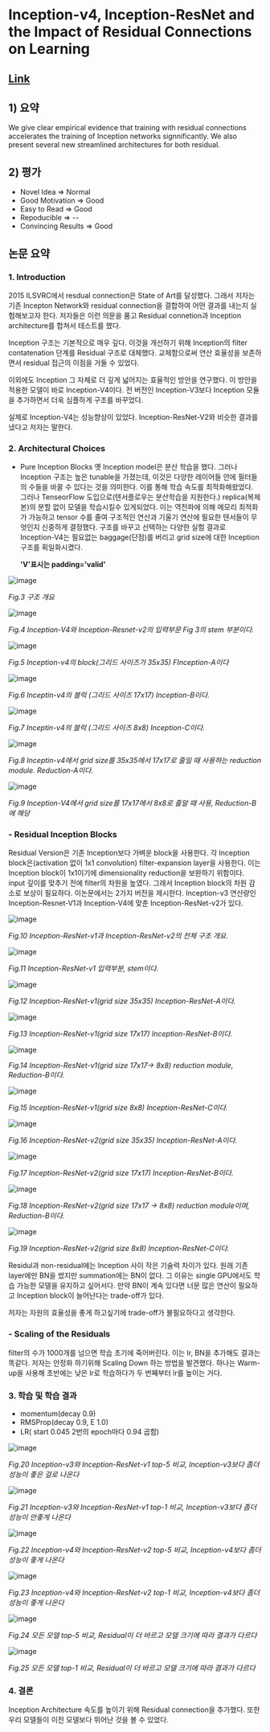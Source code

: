 # Inception-v4, Inception-ResNet and the Impact of Residual Connections on Learning
## [Link](https://arxiv.org/abs/1602.07261?context=cs)

## 1) 요약
 We give clear empirical evidence that training with residual connections accelerates the training of Inception networks signnificantly. We also present several new streamlined architectures for both residual.
 
 ## 2) 평가
 - Novel Idea => Normal
 - Good Motivation => Good
 - Easy to Read => Good
 - Repoducible => --
 - Convincing Results => Good
 
## 논문 요약

### 1. Introduction
  2015 ILSVRC에서 resdual connection은 State of Art를 달성했다. 그래서 저자는 기존 Incepton Network와 residual connection을 결합하여 어떤 결과를 내는지 실험해보고자 한다.
  저자들은 이런 의문을 품고 Residual connetion과 Inception architecture를 합쳐서 테스트를 했다.
  
  Inception 구조는 기본적으로 매우 깊다. 이것을 개선하기 위해 Inception의 filter contatenation 단계를 Residual 구조로 대체했다. 
  교체함으로써 연산 효율성을 보존하면서 residual 접근의 이점을 거둘 수 있었다.

  이외에도 Inception 그 자체로 더 깊게 넓어지는 효율적인 방안을 연구했다. 이 방안을 적용한 모델이 바로 Inception-V4이다. 전 버전인 Inception-V3보다
  Inception 모듈을 추가하면서 더욱 심플하게 구조를 바꾸었다.
  
  실제로 Inception-V4는 성능향상이 있었다. Inception-ResNet-V2와 비슷한 결과를 냈다고 저자는 말한다.
  
### 2. Architectural Choices
  - Pure Inception Blocks
    옛 Inception model은 분산 학습을 했다. 그러나 Inception 구조는 높은 tunable을 가졌는데, 이것은 다양한 레이어들 안에 필터들의 수들을
    바꿀 수 있다는 것을 의미한다. 이를 통해 학습 속도를 최적화해왔었다. 그러나 TenseorFlow 도입으로(텐서플로우는 분산학습을 지원한다.) replica(복제본)의 분할 없이 
    모델을 학습시킬수 있게되었다. 이는 역전파에 의해 메모리 최적화가 가능하고 tensor 수를 줄여 구조적인 연산과 기울기 연산에 필요한 텐서들이 무엇인지
    신중하게 결정했다. 구조를 바꾸고 선택하는 다양한 실험 결과로 Inception-V4는 필요없는 baggage(단점)를 버리고 grid size에 대한 Inception 구조를 획일화시켰다.
    
    **'V'표시는 padding='valid'**
    
![image](https://user-images.githubusercontent.com/80466735/182019778-9715738c-d23b-4093-8a94-35e01926263d.png)

*Fig.3 구조 개요*
    
![image](https://user-images.githubusercontent.com/80466735/182019785-c7e8f3d9-ac35-48f7-ba6e-903fd0669706.png)

*Fig.4 Inception-V4와 Inception-Resnet-v2의 입력부문 Fig 3의 stem 부분이다.*
    
![image](https://user-images.githubusercontent.com/80466735/182019811-a1379e76-ac92-4634-9a91-1fd7f5267495.png)
    
*Fig.5 Inception-v4의 block(그리드 사이즈가 35x35) FInception-A이다*

![image](https://user-images.githubusercontent.com/80466735/182019856-ddf39fa7-b91c-424b-a8cb-4339f87aab2a.png)

*Fig.6 Inceptin-v4의 블럭 (그리드 사이즈 17x17) Inception-B이다.*
    
![image](https://user-images.githubusercontent.com/80466735/182019893-c325de3b-4224-4134-8bdb-2cb3390d6f7b.png)

*Fig.7 Inceptin-v4의 블럭 (그리드 사이즈 8x8) Inception-C이다.*

![image](https://user-images.githubusercontent.com/80466735/182019968-df0a3b2a-4dcf-4f8d-9310-fadc2d49eca3.png)

*Fig.8 Inceptin-v4에서 grid size를 35x35에서 17x17로 줄일 때 사용하는 reduction module. Reduction-A이다.*

![image](https://user-images.githubusercontent.com/80466735/182020033-fd313939-fcbd-4c40-a575-23ca03e95bab.png)

*Fig.9 Inception-V4에서 grid size를 17x17에서 8x8로 줄알 때 사용, Reduction-B에 해당*
    
### - Residual Inception Blocks
  Residual Version은 기존 Inception보다 가벼운 block을 사용한다. 각 Inception block은(activation 없이 1x1 convolution) filter-expansion layer을 사용한다.
  이는 Inception block이 1x1이기에 dimensionality reduction을 보완하기 위함이다.
  input 깊이를 맞추기 전에 filter의 차원을 높였다. 그래서 Inception block의 차원 감소로 보상이 필요하다. 이논문에서는 2가지 버전을 제시한다.
  Inception-v3 연산량인 Inception-Resnet-V1과 Inception-V4에 맞춘 Inception-ResNet-v2가 있다.
  
![image](https://user-images.githubusercontent.com/80466735/182020354-117ddb41-d615-4d23-af8c-4b87839189ea.png)

*Fig.10 Inception-ResNet-v1과 Inception-ResNet-v2의 전체 구조 개요.*

![image](https://user-images.githubusercontent.com/80466735/182020380-7f1a0111-1b0c-4521-afe6-23d9482a1218.png)

*Fig.11 Inception-ResNet-v1 입력부분, stem이다.*

![image](https://user-images.githubusercontent.com/80466735/182020415-5a502489-6ced-4afe-8d43-5696501fafab.png)

*Fig.12 Inception-ResNet-v1(grid size 35x35) Inception-ResNet-A이다.*

![image](https://user-images.githubusercontent.com/80466735/182020427-6577e24d-5f8b-43a1-817d-8df706507218.png)

*Fig.13 Inception-ResNet-v1(grid size 17x17) Inception-ResNet-B이다.*

![image](https://user-images.githubusercontent.com/80466735/182020465-6f5ba151-e624-4420-aeb8-58cd650b7eb7.png)

*Fig.14 Inception-ResNet-v1(grid size 17x17-> 8x8) reduction module, Reduction-B이다.*

![image](https://user-images.githubusercontent.com/80466735/182020483-d9e117a7-5d3e-4ff9-bd27-837143b79f20.png)

*Fig.15 Inception-ResNet-v1(grid size 8x8) Inception-ResNet-C이다.*

![image](https://user-images.githubusercontent.com/80466735/182020495-7526bfe3-c922-4217-8a92-8c111eb036b6.png)

*Fig.16 Inception-ResNet-v2(grid size 35x35) Inception-ResNet-A이다.*

![image](https://user-images.githubusercontent.com/80466735/182020509-cf16f804-d11b-4ae5-8483-8511dba20dc3.png)

*Fig.17 Inception-ResNet-v2(grid size 17x17) Inception-ResNet-B이다.*

![image](https://user-images.githubusercontent.com/80466735/182020518-f4a705aa-1107-436a-ac45-eb07333d9f02.png)

*Fig.18 Inception-ResNet-v2(grid size 17x17 -> 8x8) reduction module이며, Reduction-B이다.*

![image](https://user-images.githubusercontent.com/80466735/182020547-d678e6f6-c947-42cf-966f-6d5409a797aa.png)

*Fig.19 Inception-ResNet-v2(grid size 8x8) Inception-ResNet-C이다.*

Residul과 non-residual에는 Inception 사이 작은 기술력 차이가 있다. 원래 기존 layer에만 BN을 썼지만 summation에는 BN이 없다.
그 이유는 single GPU에서도 학습 가능한 모델을 유지하고 싶어서다. 만약 BN이 계속 있다면 너문 많은 연산이 필요하고 Inception block이 늘어난다는 trade-off가 있다.

저자는 자원의 효율성을 좋게 하고싶기에 trade-off가 불필요하다고 생각한다.

### - Scaling of the Residuals
  filter의 수가 1000개를 넘으면 학습 초기에 죽어버린다. 이는 lr, BN을 추가해도 결과는 똑같다. 저자는 안정화 하기위해 Scaling Down 하는 방법을 발견했다.
  하나는 Warm-up을 사용해 초반에는 낮은 lr로 학습하다가 두 번째부터 lr를 높이는 거다.
  
### 3. 학습 및 학습 결과
- momentum(decay 0.9)
- RMSProp(decay 0.9, E 1.0)
- LR( start 0.045 2번의 epoch마다 0.94 곱함)

![image](https://user-images.githubusercontent.com/80466735/182021250-b3a84ebc-a66d-4418-ad51-0d48889d22d4.png)

*Fig.20 Inception-v3와 Inception-ResNet-v1 top-5 비교, Inception-v3보다 좀더 성능이 좋은 걸로 나온다*

![image](https://user-images.githubusercontent.com/80466735/182021273-4542d338-920d-4f33-a5fc-9aa42a934cf8.png)

*Fig.21 Inception-v3와 Inception-ResNet-v1 top-1 비교, Inception-v3보다 좀더 성능이 안좋게 나온다*

![image](https://user-images.githubusercontent.com/80466735/182021291-37ce431f-777f-4446-aafb-3591a96a4f8e.png)

*Fig.22 Inception-v4와 Inception-ResNet-v2 top-5 비교, Inception-v4보다 좀더 성능이 좋게 나온다*

![image](https://user-images.githubusercontent.com/80466735/182021315-9ac039d9-9b90-496d-9e83-5830d36ed453.png)

*Fig.23 Inception-v4와 Inception-ResNet-v2 top-1 비교, Inception-v4보다 좀더 성능이 좋게 나온다*

![image](https://user-images.githubusercontent.com/80466735/182021326-600eb5b3-9292-4c90-a4e8-36a76aa2bb19.png)

*Fig.24 모든 모델 top-5 비교, Residual이 더 바르고 모델 크기에 따라 결과가 다르다*

![image](https://user-images.githubusercontent.com/80466735/182021347-2638dd9d-41a5-440f-9907-9fda06be9afa.png)

*Fig.25 모든 모델 top-1 비교, Residual이 더 바르고 모델 크기에 따라 결과가 다르다*


### 4. 결론

Inception Architecture 속도를 높이기 위해 Residual connection을 추가했다. 또한 우리 모델들이 이전 모델보다 뛰어난 것을 볼 수 있었다.
